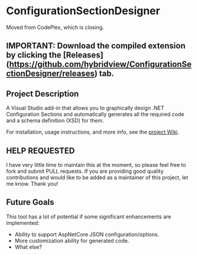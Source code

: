 # ConfigurationSectionDesigner
Moved from CodePlex, which is closing.

## IMPORTANT: Download the compiled extension by clicking the [Releases] (https://github.com/hybridview/ConfigurationSectionDesigner/releases)  tab.

## Project Description

A Visual Studio add-in that allows you to graphically design .NET Configuration Sections and automatically generates all the required code and a schema definition (XSD) for them.

For installation, usage instructions, and more info, see the [project Wiki](https://github.com/hybridview/ConfigurationSectionDesigner/wiki).


## HELP REQUESTED
I have very little time to maintain this at the moment, so please feel free to fork and submit PULL requests. If you are providing good quality contributions and would like to be added as a maintainer of this project, let me know. Thank you!

## Future Goals
This tool has a lot of potential if some significant enhancements are implemented:
+ Ability to support AspNetCore JSON configuration/options.
+ More customization ability for generated code.
+ What else?
